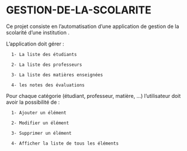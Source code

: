 # GESTION-DE-LA-SCOLARITE

 Ce projet consiste en l’automatisation d’une application de gestion de la  scolarité d’une institution . 
 
L’application doit gérer :

      1- La liste des étudiants 
  
      2- La liste des professeurs 
  
      3- La liste des matières enseignées
  
      4- les notes des évaluations 

Pour chaque catégorie (étudiant, professeur, matière, ...) l’utilisateur doit 
avoir la possibilité de :

      1- Ajouter un élément
  
      2- Modifier un élément
  
      3- Supprimer un élément
  
      4- Afficher la liste de tous les éléments

